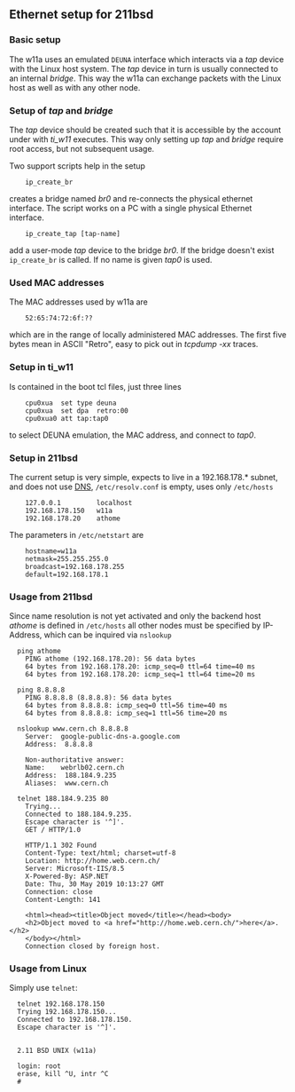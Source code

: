 ## Ethernet setup for 211bsd

### Basic setup
The w11a uses an emulated `DEUNA` interface which interacts via a _tap_
device with the Linux host system. The _tap_ device in turn is usually
connected to an internal _bridge_. This way the w11a can exchange packets
with the Linux host as well as with any other node.

### Setup of _tap_ and _bridge_
The _tap_ device should be created such that it is accessible by the
account under with _ti_w11_ executes. This way only setting up _tap_
and _bridge_ require root access, but not subsequent usage.

Two support scripts help in the setup
```
    ip_create_br
```

creates a bridge named _br0_ and re-connects the physical ethernet interface.
The script works on a PC with a single physical Ethernet interface.
```
    ip_create_tap [tap-name]
```

add a user-mode _tap_ device to the bridge _br0_. If the bridge doesn't exist
`ip_create_br` is called. If no name is given _tap0_ is used.

### Used MAC addresses
The MAC addresses used by w11a are
```
    52:65:74:72:6f:??
```

which are in the range of locally administered MAC addresses. The first
five bytes mean in ASCII "Retro", easy to pick out in _tcpdump -xx_ traces.

### Setup in ti_w11
Is contained in the boot tcl files, just three lines
```
    cpu0xua  set type deuna
    cpu0xua  set dpa  retro:00
    cpu0xua0 att tap:tap0
```

to select DEUNA emulation, the MAC address, and connect to _tap0_.

### Setup in 211bsd
The current setup is very simple, expects to live in a 192.168.178.* subnet,
and does not use
[DNS](https://en.wikipedia.org/wiki/Domain_Name_System),
`/etc/resolv.conf` is empty, uses only `/etc/hosts`
```
    127.0.0.1         localhost
    192.168.178.150   w11a
    192.168.178.20    athome
```

The parameters in `/etc/netstart` are
```
    hostname=w11a
    netmask=255.255.255.0
    broadcast=192.168.178.255
    default=192.168.178.1
```

### Usage from 211bsd
Since name resolution is not yet activated and only the backend host
_athome_ is defined in `/etc/hosts` all other nodes must be specified
by IP-Address, which can be inquired via `nslookup`
```
  ping athome
    PING athome (192.168.178.20): 56 data bytes
    64 bytes from 192.168.178.20: icmp_seq=0 ttl=64 time=40 ms
    64 bytes from 192.168.178.20: icmp_seq=1 ttl=64 time=20 ms

  ping 8.8.8.8
    PING 8.8.8.8 (8.8.8.8): 56 data bytes
    64 bytes from 8.8.8.8: icmp_seq=0 ttl=56 time=40 ms
    64 bytes from 8.8.8.8: icmp_seq=1 ttl=56 time=20 ms

  nslookup www.cern.ch 8.8.8.8
    Server:  google-public-dns-a.google.com
    Address:  8.8.8.8

    Non-authoritative answer:
    Name:    webrlb02.cern.ch
    Address:  188.184.9.235
    Aliases:  www.cern.ch
  
  telnet 188.184.9.235 80
    Trying...
    Connected to 188.184.9.235.
    Escape character is '^]'.
    GET / HTTP/1.0

    HTTP/1.1 302 Found
    Content-Type: text/html; charset=utf-8
    Location: http://home.web.cern.ch/
    Server: Microsoft-IIS/8.5
    X-Powered-By: ASP.NET
    Date: Thu, 30 May 2019 10:13:27 GMT
    Connection: close
    Content-Length: 141
    
    <html><head><title>Object moved</title></head><body>
    <h2>Object moved to <a href="http://home.web.cern.ch/">here</a>.</h2>
    </body></html>
    Connection closed by foreign host.
```

### Usage from Linux
Simply use `telnet`:
```
  telnet 192.168.178.150
  Trying 192.168.178.150...
  Connected to 192.168.178.150.
  Escape character is '^]'.


  2.11 BSD UNIX (w11a)

  login: root
  erase, kill ^U, intr ^C
  #
```